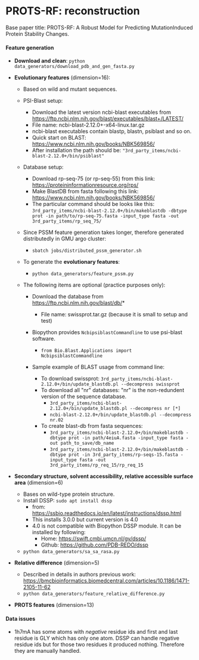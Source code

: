 # PROTS-RF: reconstruction

Base paper title: PROTS-RF: A Robust Model for Predicting MutationInduced Protein Stability Changes.

#### Feature generation

* **Download and clean**: `python data_generators/download_pdb_and_gen_fasta.py`
* **Evolutionary features** (dimension=16):

  * Based on wild and mutant sequences.
  * PSI-Blast setup:

    * Download the latest version ncbi-blast executables from https://ftp.ncbi.nlm.nih.gov/blast/executables/blast+/LATEST/
    * File name: ncbi-blast-2.12.0+-x64-linux.tar.gz
    * ncbi-blast executables contain blastp, blastn, psiblast and so on.
    * Quick start on BLAST: https://www.ncbi.nlm.nih.gov/books/NBK569856/
    * After installation the path should be: `"3rd_party_items/ncbi-blast-2.12.0+/bin/psiblast"`
  * Database setup:

    * Download rp-seq-75 (or rp-seq-55) from this link: https://proteininformationresource.org/rps/
    * Make BlastDB from fasta following this link: https://www.ncbi.nlm.nih.gov/books/NBK569856/
    * The particular command should be looks like this: `3rd_party_items/ncbi-blast-2.12.0+/bin/makeblastdb -dbtype prot -in path/to/rp-seq-75.fasta -input_type fasta -out 3rd_party_items/rp_seq_75/`
  * Since PSSM feature generation takes longer, therefore generated distributedly in GMU argo cluster:

    * `sbatch jobs/distributed_pssm_generator.sh`
  * To generate the **evolutionary features**:

    * `python data_generators/feature_pssm.py`
  * The following items are optional (practice purposes only):

    * Download the database from https://ftp.ncbi.nlm.nih.gov/blast/db/*

      * File name: swissprot.tar.gz (because it is small to setup and test)
    * Biopython provides `NcbipsiblastCommandline` to use psi-blast software.

      * `from Bio.Blast.Applications import NcbipsiblastCommandline`
    * Sample example of BLAST usage from command line:

      * To download swissprot: `3rd_party_items/ncbi-blast-2.12.0+/bin/update_blastdb.pl --decompress swissprot`
      * To download all "nr" databases: "nr" is the non-redundent version of the sequence database.
        * `3rd_party_items/ncbi-blast-2.12.0+/bin/update_blastdb.pl --decompress nr [*]`
        * `ncbi-blast-2.12.0+/bin/update_blastdb.pl --decompress nr.02`
      * To create blast-db from fasta sequences:
        * `3rd_party_items/ncbi-blast-2.12.0+/bin/makeblastdb -dbtype prot -in path/4eiuA.fasta -input_type fasta -out path_to_save/db_name`
        * `3rd_party_items/ncbi-blast-2.12.0+/bin/makeblastdb -dbtype prot -in 3rd_party_items/rp-seqs-15.fasta -input_type fasta -out 3rd_party_items/rp_req_15/rp_req_15`
* **Secondary structure, solvent accessibility, relative accessible surface area** (dimension=6)

  * Bases on wild-type protein structure.
  * Install DSSP: `sudo apt install dssp`
    * from: https://ssbio.readthedocs.io/en/latest/instructions/dssp.html
    * This installs 3.0.0 but current version is 4.0
    * 4.0 is not compatible with Biopython DSSP module. It can be installed by following:
      * Home: https://swift.cmbi.umcn.nl/gv/dssp/
      * Github: https://github.com/PDB-REDO/dssp
  * `python data_generators/sa_sa_rasa.py`
* **Relative difference** (dimension=5)

  * Described in details in authors previous work: https://bmcbioinformatics.biomedcentral.com/articles/10.1186/1471-2105-11-62
  * `python data_generators/feature_relative_difference.py`
* **PROTS features** (dimension=13)

#### Data issues

* 1h7mA has some atoms with *negative* residue ids and first and last residue is GLY which has only one atom. DSSP can handle regative residue ids but for those two residues it produced nothing. Therefore they are manually handled.
